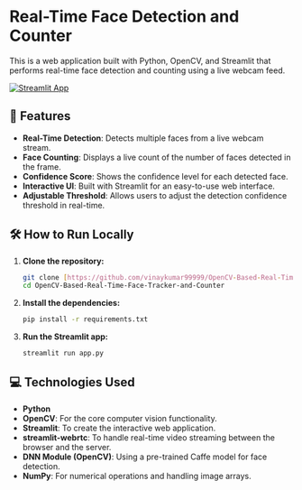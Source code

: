 # Real-Time Face Detection and Counter

This is a web application built with Python, OpenCV, and Streamlit that performs real-time face detection and counting using a live webcam feed.

[![Streamlit App](https://static.streamlit.io/badges/streamlit_badge_black_white.svg)](https://YOUR_APP_URL_HERE.streamlit.app/)

## 🚀 Features

-   **Real-Time Detection**: Detects multiple faces from a live webcam stream.
-   **Face Counting**: Displays a live count of the number of faces detected in the frame.
-   **Confidence Score**: Shows the confidence level for each detected face.
-   **Interactive UI**: Built with Streamlit for an easy-to-use web interface.
-   **Adjustable Threshold**: Allows users to adjust the detection confidence threshold in real-time.

## 🛠️ How to Run Locally

1.  **Clone the repository:**
    ```bash
    git clone [https://github.com/vinaykumar99999/OpenCV-Based-Real-Time-Face-Tracker-and-Counter.git](https://github.com/vinaykumar99999/OpenCV-Based-Real-Time-Face-Tracker-and-Counter.git)
    cd OpenCV-Based-Real-Time-Face-Tracker-and-Counter
    ```

2.  **Install the dependencies:**
    ```bash
    pip install -r requirements.txt
    ```

3.  **Run the Streamlit app:**
    ```bash
    streamlit run app.py
    ```

## 💻 Technologies Used

-   **Python**
-   **OpenCV**: For the core computer vision functionality.
-   **Streamlit**: To create the interactive web application.
-   **streamlit-webrtc**: To handle real-time video streaming between the browser and the server.
-   **DNN Module (OpenCV)**: Using a pre-trained Caffe model for face detection.
-   **NumPy**: For numerical operations and handling image arrays.
